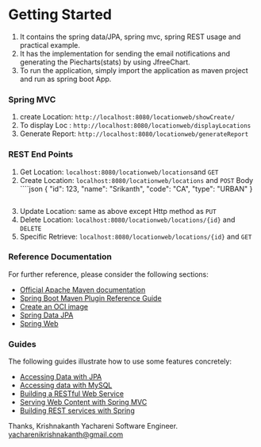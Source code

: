 # Getting Started
1. It contains the spring data/JPA, spring mvc, spring REST usage and practical example.
2. It has the implementation for sending the email notifications and generating the Piecharts(stats) by using JfreeChart.
3. To run the application, simply import the application as maven project and run as spring boot App.

### Spring MVC
1. create Location: `http://localhost:8080/locationweb/showCreate/`
2. To display Loc : `http://localhost:8080/locationweb/displayLocations`
3. Generate Report: `http://localhost:8080/locationweb/generateReport`

### REST End Points
1. Get Location: `localhost:8080/locationweb/locations`and `GET`
2. Create Location: `localhost:8080/locationweb/locations` and `POST`
   Body ````json
   {
    "id": 123,
    "name": "Srikanth",
    "code": "CA",
    "type": "URBAN"
   }
   ````
3. Update Location: same as above except Http method as `PUT`
4. Delete Location: `localhost:8080/locationweb/locations/{id}` and `DELETE`
5. Specific Retrieve: `localhost:8080/locationweb/locations/{id}` and `GET`

### Reference Documentation
For further reference, please consider the following sections:

* [Official Apache Maven documentation](https://maven.apache.org/guides/index.html)
* [Spring Boot Maven Plugin Reference Guide](https://docs.spring.io/spring-boot/docs/2.3.4.RELEASE/maven-plugin/reference/html/)
* [Create an OCI image](https://docs.spring.io/spring-boot/docs/2.3.4.RELEASE/maven-plugin/reference/html/#build-image)
* [Spring Data JPA](https://docs.spring.io/spring-boot/docs/2.3.4.RELEASE/reference/htmlsingle/#boot-features-jpa-and-spring-data)
* [Spring Web](https://docs.spring.io/spring-boot/docs/2.3.4.RELEASE/reference/htmlsingle/#boot-features-developing-web-applications)

### Guides
The following guides illustrate how to use some features concretely:

* [Accessing Data with JPA](https://spring.io/guides/gs/accessing-data-jpa/)
* [Accessing data with MySQL](https://spring.io/guides/gs/accessing-data-mysql/)
* [Building a RESTful Web Service](https://spring.io/guides/gs/rest-service/)
* [Serving Web Content with Spring MVC](https://spring.io/guides/gs/serving-web-content/)
* [Building REST services with Spring](https://spring.io/guides/tutorials/bookmarks/)

Thanks,
Krishnakanth Yachareni
Software Engineer.
yacharenikrishnakanth@gmail.com
